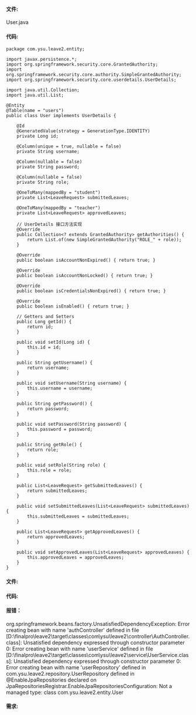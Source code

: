 #### 文件:

User.java

#### 代码:

```
package com.ysu.leave2.entity;

import javax.persistence.*;
import org.springframework.security.core.GrantedAuthority;
import org.springframework.security.core.authority.SimpleGrantedAuthority;
import org.springframework.security.core.userdetails.UserDetails;

import java.util.Collection;
import java.util.List;

@Entity
@Table(name = "users")
public class User implements UserDetails {

    @Id
    @GeneratedValue(strategy = GenerationType.IDENTITY)
    private Long id;

    @Column(unique = true, nullable = false)
    private String username;

    @Column(nullable = false)
    private String password;

    @Column(nullable = false)
    private String role;

    @OneToMany(mappedBy = "student")
    private List<LeaveRequest> submittedLeaves;

    @OneToMany(mappedBy = "teacher")
    private List<LeaveRequest> approvedLeaves;

    // UserDetails 接口方法实现
    @Override
    public Collection<? extends GrantedAuthority> getAuthorities() {
        return List.of(new SimpleGrantedAuthority("ROLE_" + role));
    }

    @Override
    public boolean isAccountNonExpired() { return true; }

    @Override
    public boolean isAccountNonLocked() { return true; }

    @Override
    public boolean isCredentialsNonExpired() { return true; }

    @Override
    public boolean isEnabled() { return true; }

    // Getters and Setters
    public Long getId() {
        return id;
    }

    public void setId(Long id) {
        this.id = id;
    }

    public String getUsername() {
        return username;
    }

    public void setUsername(String username) {
        this.username = username;
    }

    public String getPassword() {
        return password;
    }

    public void setPassword(String password) {
        this.password = password;
    }

    public String getRole() {
        return role;
    }

    public void setRole(String role) {
        this.role = role;
    }

    public List<LeaveRequest> getSubmittedLeaves() {
        return submittedLeaves;
    }

    public void setSubmittedLeaves(List<LeaveRequest> submittedLeaves) {
        this.submittedLeaves = submittedLeaves;
    }

    public List<LeaveRequest> getApprovedLeaves() {
        return approvedLeaves;
    }

    public void setApprovedLeaves(List<LeaveRequest> approvedLeaves) {
        this.approvedLeaves = approvedLeaves;
    }
}
```

#### 文件:

#### 代码:



#### 报错：

org.springframework.beans.factory.UnsatisfiedDependencyException: Error creating bean with name 'authController' defined in file [D:\finalpro\leave2\target\classes\com\ysu\leave2\controller\AuthController.class]: Unsatisfied dependency expressed through constructor parameter 0: Error creating bean with name 'userService' defined in file [D:\finalpro\leave2\target\classes\com\ysu\leave2\service\UserService.class]: Unsatisfied dependency expressed through constructor parameter 0: Error creating bean with name 'userRepository' defined in com.ysu.leave2.repository.UserRepository defined in @EnableJpaRepositories declared on JpaRepositoriesRegistrar.EnableJpaRepositoriesConfiguration: Not a managed type: class com.ysu.leave2.entity.User

#### 需求:



